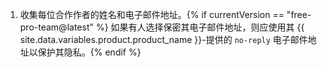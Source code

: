 1. 收集每位合作作者的姓名和电子邮件地址。{% if currentVersion == "free-pro-team@latest" %} 如果有人选择保密其电子邮件地址，则应使用其 {{ site.data.variables.product.product_name }}-提供的 `no-reply` 电子邮件地址以保护其隐私。{% endif %}
